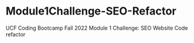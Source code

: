 # Module1Challenge-SEO-Refactor
UCF Coding Bootcamp Fall 2022 Module 1 Challenge: SEO Website Code refactor
